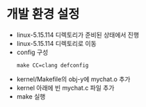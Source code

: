 # 개발 환경 설정
- linux-5.15.114 디렉토리가 준비된 상태에서 진행
- linux-5.15.114 디렉토리로 이동
- config 구성
    ```shell
    make CC=clang defconfig
    ````
- kernel/Makefile의 obj-y에 mychat.o 추가
- kernel 아래에 빈 mychat.c 파일 추가
- make 실행